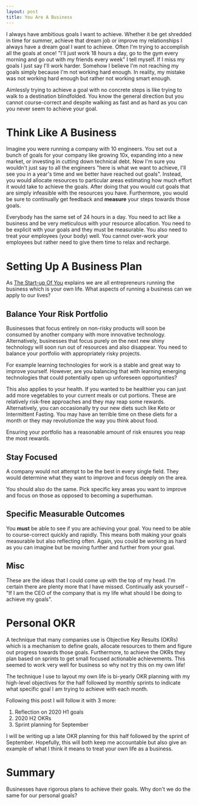 ```yaml
---
layout: post
title: You Are A Business
---
```


I always have ambitious goals I want to achieve. Whether it be get shredded in time for summer,
achieve that dream job or improve my relationships I always have a dream goal I want to
achieve. Often I'm trying to accomplish all the goals at once! "I'll just work 18 hours a day, go to
the gym every morning and go out with my friends every week" I tell myself. If I miss my goals I
just say I'll work harder. Somehow I believe I'm not reaching my goals simply because I'm not
working hard enough. In reality, my mistake was not working hard enough but rather not working smart
enough.

Aimlessly trying to achieve a goal with no concrete steps is like trying to walk to a destination
blindfolded. You know the general direction but you cannot course-correct and despite walking as
fast and as hard as you can you never seem to achieve your goal.

# Think Like A Business

Imagine you were running a company with 10 engineers. You set out a bunch of goals for your company
like growing 10x, expanding into a new market, or investing in cutting down technical debt. Now I'm
sure you wouldn't just say to all the engineers "here is what we want to achieve, I'll see you in a
year's time and we better have reached out goals". Instead, you would allocate resources to particular
areas estimating how much effort it would take to achieve the goals. After doing that you would cut
goals that are simply infeasible with the resources you have. Furthermore, you would be sure to
continually get feedback and **measure** your steps towards those goals.

Everybody has the same set of 24 hours in a day. You need to act like a business and be very
meticulous with your resource allocation. You need to be explicit with your goals and they must be
measurable. You also need to treat your employees (your body) well. You cannot over-work your
employees but rather need to give them time to relax and recharge.

# Setting Up A Business Plan

As [The Start-up Of You](https://www.thestartupofyou.com/) explains we are all entrepreneurs running
the business which is your own life. What aspects of running a business can we apply to our lives?

## Balance Your Risk Portfolio

Businesses that focus entirely on non-risky products will soon be consumed by another company with more
innovative technology. Alternatively, businesses that focus purely on the next new shiny technology
will soon run out of resources and also disappear. You need to balance your portfolio with
appropriately risky projects.

For example learning technologies for work is a stable and great way to improve yourself. However,
are you balancing that with learning emerging technologies that could potentially open up unforeseen
opportunities?

This also applies to your health. If you wanted to be healthier you can just add more
vegetables to your current meals or cut portions. These are relatively risk-free approaches and they
may reap some rewards. Alternatively, you can occasionally try our new diets such like Keto or
Intermittent Fasting. You may have an terrible time on these diets for a month or they
may revolutionize the way you think about food.

Ensuring your portfolio has a reasonable amount of risk ensures you reap the most rewards.

## Stay Focused

A company would not attempt to be the best in every single field. They would determine what they
want to improve and focus deeply on the area.

You should also do the same. Pick specific key areas you want to improve and focus on those as
opposed to becoming a superhuman.

## Specific Measurable Outcomes

You **must** be able to see if you are achieving your goal. You need to be able to course-correct
quickly and rapidly. This means both making your goals measurable but also reflecting often. Again,
you could be working as hard as you can imagine but be moving further and further from your goal. 

## Misc

These are the ideas that I could come up with the top of my head. I'm certain there are plenty more
that I have missed. Continually ask yourself - "If I am the CEO of the company that is my life what
should I be doing to achieve my goals".

# Personal OKR

A technique that many companies use is Objective Key Results (OKRs) which is a mechanism to define
goals, allocate resources to them and figure out progress towards those goals. Furthermore, to
achieve the OKRs they plan based on sprints to get small focused actionable achievements. This
seemed to work very well for business so why not try this on my own life!

The technique I use to layout my own life is bi-yearly OKR planning with my high-level objectives
for the half followed by monthly sprints to indicate what specific goal I am trying to achieve
with each month.

Following this post I will follow it with 3 more:
1. Reflection on 2020 H1 goals
2. 2020 H2 OKRs
3. Sprint planning for September

I will be writing up a late OKR planning for this half followed by the sprint of September.
Hopefully, this will both keep me accountable but also give an example of what I think it means to
treat your own life as a business.

# Summary

Businesses have rigorous plans to achieve their goals. Why don't we do the same for our personal
goals?
